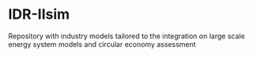 # IDR-IIsim
Repository with industry models tailored to the integration on large scale energy system models and circular economy assessment
